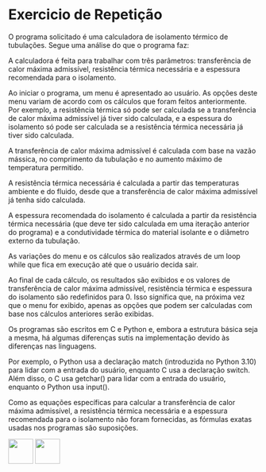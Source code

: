 # Exercicio de Repetição

O programa solicitado é uma calculadora de isolamento térmico de tubulações. Segue uma análise do que o programa faz:

A calculadora é feita para trabalhar com três parâmetros: transferência de calor máxima admissível, resistência térmica necessária e a espessura recomendada para o isolamento.

Ao iniciar o programa, um menu é apresentado ao usuário. As opções deste menu variam de acordo com os cálculos que foram feitos anteriormente. Por exemplo, a resistência térmica só pode ser calculada se a transferência de calor máxima admissível já tiver sido calculada, e a espessura do isolamento só pode ser calculada se a resistência térmica necessária já tiver sido calculada.

A transferência de calor máxima admissível é calculada com base na vazão mássica, no comprimento da tubulação e no aumento máximo de temperatura permitido.

A resistência térmica necessária é calculada a partir das temperaturas ambiente e do fluido, desde que a transferência de calor máxima admissível já tenha sido calculada.

A espessura recomendada do isolamento é calculada a partir da resistência térmica necessária (que deve ter sido calculada em uma iteração anterior do programa) e a condutividade térmica do material isolante e o diâmetro externo da tubulação.

As variações do menu e os cálculos são realizados através de um loop while que fica em execução até que o usuário decida sair.

Ao final de cada cálculo, os resultados são exibidos e os valores de transferência de calor máxima admissível, resistência térmica e espessura do isolamento são redefinidos para 0. Isso significa que, na próxima vez que o menu for exibido, apenas as opções que podem ser calculadas com base nos cálculos anteriores serão exibidas.

Os programas são escritos em C e Python e, embora a estrutura básica seja a mesma, há algumas diferenças sutis na implementação devido às diferenças nas linguagens.

Por exemplo, o Python usa a declaração match (introduzida no Python 3.10) para lidar com a entrada do usuário, enquanto C usa a declaração switch. Além disso, o C usa getchar() para lidar com a entrada do usuário, enquanto o Python usa input().

Como as equações específicas para calcular a transferência de calor máxima admissível, a resistência térmica necessária e a espessura recomendada para o isolamento não foram fornecidas, as fórmulas exatas usadas nos programas são suposições.

<div>
    <img height='50em' src="https://cdn.worldvectorlogo.com/logos/c-1.svg"svg">
    <img height='50em' src="https://cdn.worldvectorlogo.com/logos/python-5.svg">                                                                                                                                         

   




